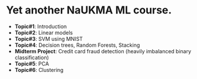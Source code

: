 Yet another NaUKMA ML course.
========
* **Topic#1**: Introduction
* **Topic#2**: Linear models 
* **Topic#3**: SVM using MNIST
* **Topic#4**: Decision trees, Random Forests, Stacking
* **Midterm Project**: Credit card fraud detection (heavily imbalanced binary classification)
* **Topic#5**: PCA
* **Topic#6**: Clustering
